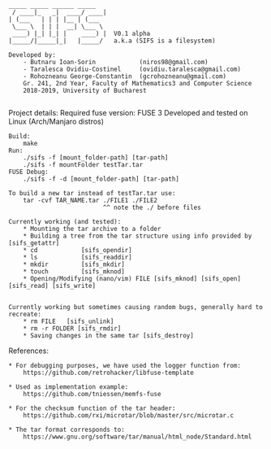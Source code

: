 ```
_____ _____ ______ _____ 
 / ____|_   _|  ____/ ____|
| (___   | | | |__ | (___  
 \___ \  | | |  __| \___ \ 
 ____) |_| |_| |    ____) |  V0.1 alpha
|_____/|_____|_|   |_____/   a.k.a (SIFS is a filesystem)
                           
Developed by:
	- Butnaru Ioan-Sorin 			(niros98@gmail.com)
	- Taralesca Ovidiu-Costinel 	(ovidiu.taralesca@gmail.com)
	- Rohozneanu George-Constantin 	(gcrohozneanu@gmail.com)
	Gr. 241, 2nd Year, Faculty of Mathematics3 and Computer Science	                       
	2018-2019, University of Bucharest
	
```	
Project details:
	Required fuse version: FUSE 3
	Developed and tested on Linux (Arch/Manjaro distros)

	Build:
		make
	Run:
		./sifs -f [mount_folder-path] [tar-path]
		./sifs -f mountFolder testTar.tar
	FUSE Debug:
		./sifs -f -d [mount_folder-path] [tar-path]
	
	To build a new tar instead of testTar.tar use:
		tar -cvf TAR_NAME.tar ./FILE1 ./FILE2 
							  ^^ note the ./ before files	
		
	Currently working (and tested):
		* Mounting the tar archive to a folder
		* Building a tree from the tar structure using info provided by [sifs_getattr]
		* cd 			[sifs_opendir]
		* ls 			[sifs_readdir]
		* mkdir 		[sifs_mkdir]
		* touch 		[sifs_mknod]
		* Opening/Modifying (nano/vim) FILE [sifs_mknod] [sifs_open] [sifs_read] [sifs_write]
		
		
	Currently working but sometimes causing random bugs, generally hard to recreate:
		* rm FILE 	[sifs_unlink]
		* rm -r FOLDER [sifs_rmdir]
		* Saving changes in the same tar [sifs_destroy]
		
References:
	
	* For debugging purposes, we have used the logger function from: 
		https://github.com/retrohacker/libfuse-template
	
	* Used as implementation example:
		https://github.com/tniessen/memfs-fuse

	* For the checksum function of the tar header:
		https://github.com/rxi/microtar/blob/master/src/microtar.c
		
	* The tar format corresponds to:
		https://www.gnu.org/software/tar/manual/html_node/Standard.html
